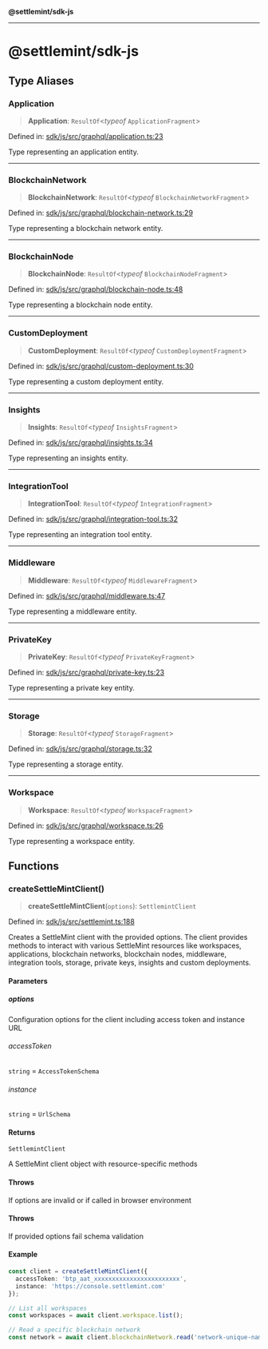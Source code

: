**@settlemint/sdk-js**

***

# @settlemint/sdk-js

## Type Aliases

### Application

> **Application**: `ResultOf`\<*typeof* `ApplicationFragment`\>

Defined in: [sdk/js/src/graphql/application.ts:23](https://github.com/settlemint/sdk/blob/b394f25e7bbd5943b36430009ec9aaa1648e515f/sdk/js/src/graphql/application.ts#L23)

Type representing an application entity.

***

### BlockchainNetwork

> **BlockchainNetwork**: `ResultOf`\<*typeof* `BlockchainNetworkFragment`\>

Defined in: [sdk/js/src/graphql/blockchain-network.ts:29](https://github.com/settlemint/sdk/blob/b394f25e7bbd5943b36430009ec9aaa1648e515f/sdk/js/src/graphql/blockchain-network.ts#L29)

Type representing a blockchain network entity.

***

### BlockchainNode

> **BlockchainNode**: `ResultOf`\<*typeof* `BlockchainNodeFragment`\>

Defined in: [sdk/js/src/graphql/blockchain-node.ts:48](https://github.com/settlemint/sdk/blob/b394f25e7bbd5943b36430009ec9aaa1648e515f/sdk/js/src/graphql/blockchain-node.ts#L48)

Type representing a blockchain node entity.

***

### CustomDeployment

> **CustomDeployment**: `ResultOf`\<*typeof* `CustomDeploymentFragment`\>

Defined in: [sdk/js/src/graphql/custom-deployment.ts:30](https://github.com/settlemint/sdk/blob/b394f25e7bbd5943b36430009ec9aaa1648e515f/sdk/js/src/graphql/custom-deployment.ts#L30)

Type representing a custom deployment entity.

***

### Insights

> **Insights**: `ResultOf`\<*typeof* `InsightsFragment`\>

Defined in: [sdk/js/src/graphql/insights.ts:34](https://github.com/settlemint/sdk/blob/b394f25e7bbd5943b36430009ec9aaa1648e515f/sdk/js/src/graphql/insights.ts#L34)

Type representing an insights entity.

***

### IntegrationTool

> **IntegrationTool**: `ResultOf`\<*typeof* `IntegrationFragment`\>

Defined in: [sdk/js/src/graphql/integration-tool.ts:32](https://github.com/settlemint/sdk/blob/b394f25e7bbd5943b36430009ec9aaa1648e515f/sdk/js/src/graphql/integration-tool.ts#L32)

Type representing an integration tool entity.

***

### Middleware

> **Middleware**: `ResultOf`\<*typeof* `MiddlewareFragment`\>

Defined in: [sdk/js/src/graphql/middleware.ts:47](https://github.com/settlemint/sdk/blob/b394f25e7bbd5943b36430009ec9aaa1648e515f/sdk/js/src/graphql/middleware.ts#L47)

Type representing a middleware entity.

***

### PrivateKey

> **PrivateKey**: `ResultOf`\<*typeof* `PrivateKeyFragment`\>

Defined in: [sdk/js/src/graphql/private-key.ts:23](https://github.com/settlemint/sdk/blob/b394f25e7bbd5943b36430009ec9aaa1648e515f/sdk/js/src/graphql/private-key.ts#L23)

Type representing a private key entity.

***

### Storage

> **Storage**: `ResultOf`\<*typeof* `StorageFragment`\>

Defined in: [sdk/js/src/graphql/storage.ts:32](https://github.com/settlemint/sdk/blob/b394f25e7bbd5943b36430009ec9aaa1648e515f/sdk/js/src/graphql/storage.ts#L32)

Type representing a storage entity.

***

### Workspace

> **Workspace**: `ResultOf`\<*typeof* `WorkspaceFragment`\>

Defined in: [sdk/js/src/graphql/workspace.ts:26](https://github.com/settlemint/sdk/blob/b394f25e7bbd5943b36430009ec9aaa1648e515f/sdk/js/src/graphql/workspace.ts#L26)

Type representing a workspace entity.

## Functions

### createSettleMintClient()

> **createSettleMintClient**(`options`): `SettlemintClient`

Defined in: [sdk/js/src/settlemint.ts:188](https://github.com/settlemint/sdk/blob/b394f25e7bbd5943b36430009ec9aaa1648e515f/sdk/js/src/settlemint.ts#L188)

Creates a SettleMint client with the provided options. The client provides methods to interact with
various SettleMint resources like workspaces, applications, blockchain networks, blockchain nodes, middleware,
integration tools, storage, private keys, insights and custom deployments.

#### Parameters

##### options

Configuration options for the client including access token and instance URL

###### accessToken

`string` = `AccessTokenSchema`

###### instance

`string` = `UrlSchema`

#### Returns

`SettlemintClient`

A SettleMint client object with resource-specific methods

#### Throws

If options are invalid or if called in browser environment

#### Throws

If provided options fail schema validation

#### Example

```ts
const client = createSettleMintClient({
  accessToken: 'btp_aat_xxxxxxxxxxxxxxxxxxxxxxxx',
  instance: 'https://console.settlemint.com'
});

// List all workspaces
const workspaces = await client.workspace.list();

// Read a specific blockchain network
const network = await client.blockchainNetwork.read('network-unique-name');
```
